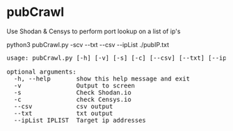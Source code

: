 # pubCrawl
Use Shodan &amp; Censys to perform port lookup on a list of ip's

python3 pubCrawl.py -scv --txt --csv --ipList ./pubIP.txt

<pre>usage: pubCrawl.py [-h] [-v] [-s] [-c] [--csv] [--txt] [--ipList IPLIST]

optional arguments:
  -h, --help       show this help message and exit
  -v               Output to screen
  -s               Check Shodan.io
  -c               check Censys.io
  --csv            csv output
  --txt            txt output
  --ipList IPLIST  Target ip addresses
</pre>
